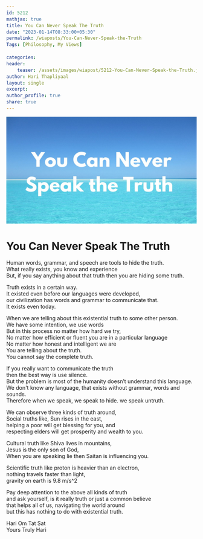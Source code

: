 ```yaml
---                
id: 5212                
mathjax: true                
title: You Can Never Speak The Truth             
date: "2023-01-14T08:33:00+05:30"                
permalink: /wiaposts/You-Can-Never-Speak-the-Truth             
Tags: [Philosophy, My Views]         
                
categories:                
header:                
    teaser: /assets/images/wiapost/5212-You-Can-Never-Speak-the-Truth.jpg               
author: Hari Thapliyaal                
layout: single                
excerpt:                
author_profile: true                
share: true                
---                
```

                
![The Logic of Entangled Mind](/assets/images/wiapost/5212-You-Can-Never-Speak-the-Truth.jpg )                
                   
# You Can Never Speak The Truth     
    
Human words, grammar, and speech are tools to hide the truth.    
What really exists, you know and experience    
But, if you say anything about that truth then you are hiding some truth.    
    
Truth exists in a certain way.    
It existed even before our languages were developed,     
our civilization has words and grammar to communicate that.    
It exists even today.    
    
When we are telling about this existential truth to some other person.    
We have some intention, we use words    
But in this process no matter how hard we try,    
No matter how efficient or fluent you are in a particular language    
No matter how honest and intelligent we are    
You are telling about the truth.    
You cannot say the complete truth.    
    
If you really want to communicate the truth    
then the best way is use silence.    
But the problem is most of the humanity doesn’t understand this language.    
We don't know any language, that exists without grammar, words and sounds.    
Therefore when we speak, we speak to hide. we speak untruth.    
    
We can observe three kinds of truth around,    
Social truths like, Sun rises in the east,     
helping a poor will get blessing for you, and     
respecting elders will get prosperity and wealth to you.    
    
Cultural truth like Shiva lives in mountains,     
Jesus is the only son of God,     
When you are speaking lie then Saitan is influencing you.    
    
Scientific truth like proton is heavier than an electron,     
nothing travels faster than light,     
gravity on earth is 9.8 m/s^2    
    
Pay deep attention to the above all kinds of truth     
and ask yourself, is it really truth or just a common believe     
that helps all of us, navigating the world around     
but this has nothing to do with existential truth.    
    
Hari Om Tat Sat    
Yours Truly Hari    
    
    
